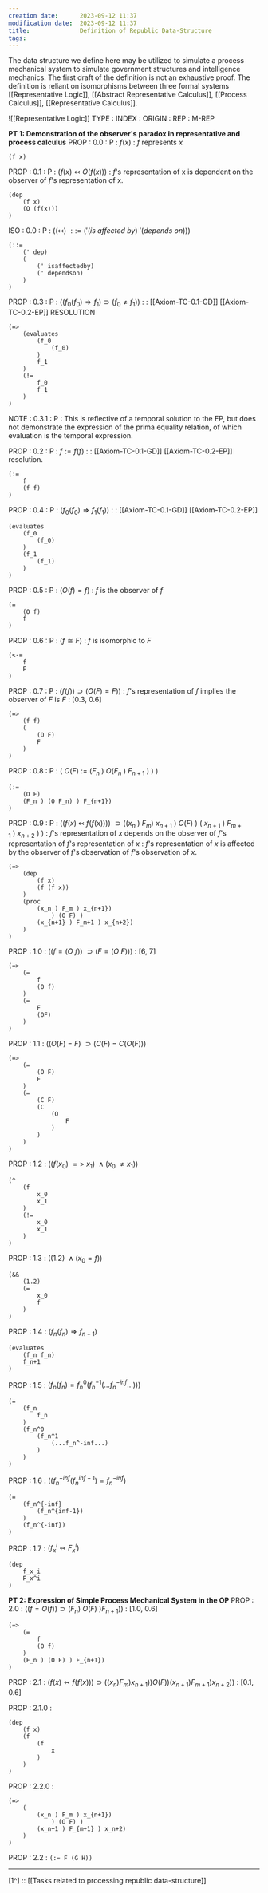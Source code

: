 ```yaml
---
creation date:		2023-09-12 11:37
modification date:	2023-09-12 11:37
title: 				Definition of Republic Data-Structure
tags:
---
```


The data structure we define here may be utilized to simulate a process mechanical system to simulate government structures and intelligence mechanics. The first draft of the definition is not an exhaustive proof. The definition is reliant on isomorphisms between three formal systems [[Representative Logic]], [[Abstract Representative Calculus]], [[Process Calculus]], [[Representative Calculus]].

![[Representative Logic]]
TYPE : INDEX : ORIGIN : REP : M-REP

**PT 1: Demonstration of the observer's paradox in representative and process calculus**
PROP : 0.0 : P : $f(x)$ : $f$ represents $x$
```
(f x)
```

PROP : 0.1 : P : $(f(x) \leftarrowtail O(f(x)))$ : $f$'s representation of x is dependent on the observer of $f$'s representation of x.
```
(dep
	(f x)
	(O (f(x)))
)
```

ISO : 0.0 : P : $((\leftarrowtail)\ ::=\ ('(is\ affected\ by)\ '(depends\ on)))$
```
(::=
	(' dep)
	(
		(' isaffectedby)
		(' dependson)
	)
)
```

PROP : 0.3 : P : $((f_{0}(f_{0}) \Rightarrow f_{1}) \supset (f_{0} \neq f_{1}))$ : :  [[Axiom-TC-0.1-GD]] [[Axiom-TC-0.2-EP]] RESOLUTION
```
(=>
	(evaluates
		(f_0
			(f_0)
		)
		f_1
	)
	(!=
		f_0
		f_1
	)
)
```

NOTE : 0.3.1 : P : This is reflective of a temporal solution to the EP, but does not demonstrate the expression of the prima equality relation, of which evaluation is the temporal expression.

PROP : 0.2 : P : $f := f(f)$ : : [[Axiom-TC-0.1-GD]] [[Axiom-TC-0.2-EP]] resolution.
```
(:=
	f
	(f f)
)
```

PROP : 0.4 : P : $(f_{0}(f_{0}) \Rightarrow f_{1}(f_{1}))$ : : [[Axiom-TC-0.1-GD]] [[Axiom-TC-0.2-EP]] 
```
(evaluates
	(f_0
		(f_0)
	)
	(f_1
		(f_1)
	)
)
```

PROP : 0.5 : P : $(O(f) = f)$ : $f$ is the observer of $f$
```
(=
	(O f)
	f
)
```

PROP : 0.6 : P : $(f \cong F)$ : $f$ is isomorphic to $F$ 
```
(<-=
	f
	F
)
```

PROP : 0.7 : P : $(f(f)) \supset (O(F) = F))$ : $f$'s representation of $f$ implies the observer of $F$ is $F$ : [0.3, 0.6]
```
(=>
	(f f)
	(
		(O F)
		F
	)
)
```

PROP : 0.8 : P : $(\ O(F)\  :=\  (F_{n}\ )\ O(F_{n}\ )\ F_{n+1}\ )\ )\ )$
```
(:= 
	(O F)
	(F_n ) (O F_n) ) F_{n+1})
)
```

PROP : 0.9 : P : $((f(x)\ \leftarrowtail\ f(f(x))))\ \supset ((x_{n}\ )\ F_{m})\ x_{n+1}\ )\ O(F)\ )\ (\ x_{n+1}\ )\ F_{m + 1}\  )\ x_{n+2}\ )\ )$ : $f$'s representation of $x$ depends on the observer of $f$'s representation of $f$'s representation of $x$ : $f$'s representation of $x$ is affected by the observer of $f$'s observation of $f$'s observation of $x$.
```
(=>
	(dep
		(f x)
		(f (f x))
	)
	(proc
		(x_n ) F_m ) x_{n+1})
			) (O F) )
		(x_{n+1} ) F_m+1 ) x_{n+2})
	)
)
```

PROP : 1.0 : $((f = (O\ f))\ \supset (F = (O\ F)))$ : [6, 7]
```
(=>
	(=
		f 
		(O f)
	)
	(=
		F
		(OF)
	)
)
```

PROP : 1.1 : $((O(F)\ =\ F)\ \supset (C(F)\ =\ C(O(F)))$
```
(=>
	(=
		(O F)
		F
	)
	(=
		(C F)
		(C 
			(O 
				F
			)
		)
	)
)
```

PROP : 1.2 : $((f(x_0)\ =>\ x_1)\ \land (x_0\ \neq x_1 ))$
```
(^
	(f
		x_0
		x_1
	)
	(!=
		x_0
		x_1
	)
)
```

PROP : 1.3 : $((1.2)\ \land (x_0 = f))$
```
(&&
	(1.2)
	(=
		x_0
		f
	)
)
```

PROP : 1.4 : $(f_n(f_n) \Rightarrow f_{n+1})$
```
(evaluates
	(f_n f_n)
	f_n+1
)
```

PROP : 1.5 : $(f_n(f_n) = f_n^0(f_n^{-1}(...f_n^{-inf}...)))$
```
(=
	(f_n
		f_n
	)
	(f_n^0
		(f_n^1
			(...f_n^-inf...)
		)
	)
)
```

PROP : 1.6 : $((f_n^{-inf}(f_n^{inf - 1}) = f_n^{-inf})$
```
(=
	(f_n^{-inf}
		(f_n^{inf-1})
	)
	(f_n^{-inf})
)
```

PROP : 1.7 : $(f_x^i \leftarrowtail F_x^i)$ 
```
(dep
	f_x_i
	F_x^i
)
```

**PT 2: Expression of Simple Process Mechanical System in the OP**
PROP : 2.0 : $((f = O(f)) \supset (F_n )\ O(F)\ ) F_{n+1}))$ : [1.0, 0.6]
```
(=>
	(=
		f
		(O f)
	)
	(F_n ) (O F) ) F_{n+1})
)
```

PROP : 2.1 : $( f(x) \leftarrowtail f(f(x)) ) \supset ( (x_n )F_m) x_{n+1})) O(F) ) (x_{n+1} ) F_{m+1} ) x_{n+2}) )$ : [0.1, 0.6]

PROP : 2.1.0 :
```
(dep
	(f x)
	(f 
		(f 
			x
		)
	)
)
```

PROP : 2.2.0 : 
```
(=>
	(
		(x_n ) F_m ) x_{n+1})
			) (O F) )
		(x_n+1 ) F_{m+1} ) x_n+2)
	)
)
```

PROP : 2.2 : `(:= F (G H))`

---
[1^] :: [[Tasks related to processing republic data-structure]]







